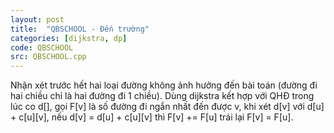 ```yaml
---
layout: post
title:  "QBSCHOOL - Đến trường"
categories: [dijkstra, dp]
code: QBSCHOOL
src: QBSCHOOL.cpp
---
```


Nhận xét trước hết hai loại đường không ảnh hưởng đến bài toán (đường đi hai chiều chỉ là hai đường đi 1 chiều). Dùng dijkstra kết hợp với QHĐ trong lúc co d[], gọi F[v] là số đường đi ngắn nhất đến được v, khi xét d[v] với d[u] + c[u][v], nếu d[v] = d[u] + c[u][v] thì F[v] += F[u] trái lại F[v] = F[u].
